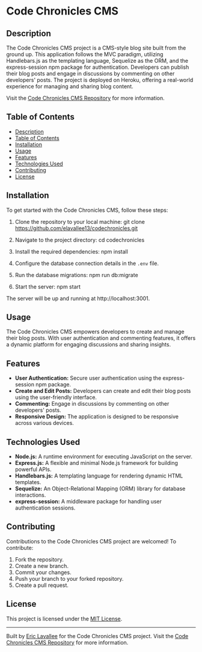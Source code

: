 # Code Chronicles CMS

## Description

The Code Chronicles CMS project is a CMS-style blog site built from the ground up. This application follows the MVC paradigm, utilizing Handlebars.js as the templating language, Sequelize as the ORM, and the express-session npm package for authentication. Developers can publish their blog posts and engage in discussions by commenting on other developers' posts. The project is deployed on Heroku, offering a real-world experience for managing and sharing blog content.

Visit the [Code Chronicles CMS Repository](https://github.com/elavallee13/codechronicles) for more information.

## Table of Contents

- [Description](#description)
- [Table of Contents](#table-of-contents)
- [Installation](#installation)
- [Usage](#usage)
- [Features](#features)
- [Technologies Used](#technologies-used)
- [Contributing](#contributing)
- [License](#license)

## Installation

To get started with the Code Chronicles CMS, follow these steps:

1. Clone the repository to your local machine:
   git clone https://github.com/elavallee13/codechronicles.git

2. Navigate to the project directory:
   cd codechronicles

3. Install the required dependencies:
   npm install

4. Configure the database connection details in the `.env` file.

5. Run the database migrations:
    npm run db:migrate
   

6. Start the server:
   npm start
   

The server will be up and running at http://localhost:3001.

## Usage

The Code Chronicles CMS empowers developers to create and manage their blog posts. With user authentication and commenting features, it offers a dynamic platform for engaging discussions and sharing insights.

## Features

- **User Authentication:** Secure user authentication using the express-session npm package.
- **Create and Edit Posts:** Developers can create and edit their blog posts using the user-friendly interface.
- **Commenting:** Engage in discussions by commenting on other developers' posts.
- **Responsive Design:** The application is designed to be responsive across various devices.

## Technologies Used

- **Node.js:** A runtime environment for executing JavaScript on the server.
- **Express.js:** A flexible and minimal Node.js framework for building powerful APIs.
- **Handlebars.js:** A templating language for rendering dynamic HTML templates.
- **Sequelize:** An Object-Relational Mapping (ORM) library for database interactions.
- **express-session:** A middleware package for handling user authentication sessions.

## Contributing

Contributions to the Code Chronicles CMS project are welcomed! To contribute:

1. Fork the repository.
2. Create a new branch.
3. Commit your changes.
4. Push your branch to your forked repository.
5. Create a pull request.

## License

This project is licensed under the [MIT License](LICENSE).

---

Built by [Eric Lavallee](https://github.com/elavallee13) for the Code Chronicles CMS project. Visit the [Code Chronicles CMS Repository](https://github.com/elavallee13/codechronicles) for more information.